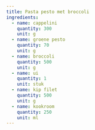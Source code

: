 ```yaml
---
title: Pasta pesto met broccoli
ingredients:
  - name: cappelini
    quantity: 300
    unit: g
  - name: groene pesto
    quantity: 70
    unit: g
  - name: broccoli
    quantity: 500
    unit: g
  - name: ui
    quantity: 1
    unit: stuk
  - name: kip filet
    quantity: 500
    unit: g
  - name: kookroom
    quantity: 250
    unit: ml
---
```


<Recipe />
